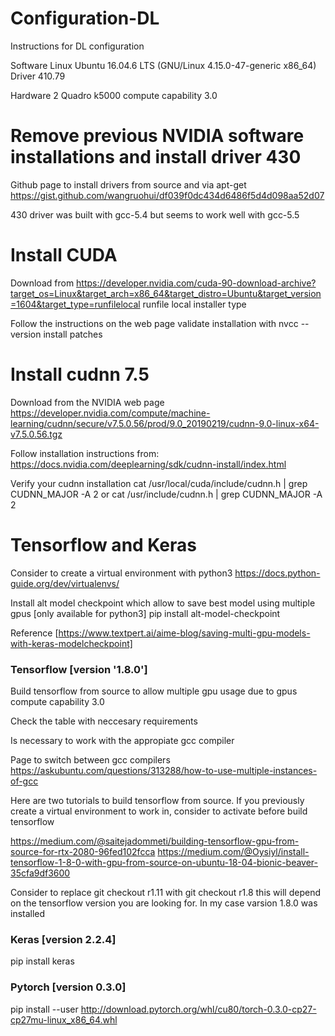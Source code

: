 # Configuration-DL
Instructions for DL configuration


Software
Linux Ubuntu 16.04.6 LTS (GNU/Linux 4.15.0-47-generic x86_64)
Driver 410.79


Hardware
2 Quadro k5000 compute capability 3.0

# Remove previous NVIDIA software installations and install driver 430

Github page to install drivers from source and via apt-get
https://gist.github.com/wangruohui/df039f0dc434d6486f5d4d098aa52d07

430 driver was built with gcc-5.4 but seems to work well with gcc-5.5


# Install CUDA
Download from https://developer.nvidia.com/cuda-90-download-archive?target_os=Linux&target_arch=x86_64&target_distro=Ubuntu&target_version=1604&target_type=runfilelocal
runfile local installer type

Follow the instructions on the web page
validate installation with nvcc --version
install patches 

# Install cudnn 7.5
Download from the NVIDIA web page
https://developer.nvidia.com/compute/machine-learning/cudnn/secure/v7.5.0.56/prod/9.0_20190219/cudnn-9.0-linux-x64-v7.5.0.56.tgz

Follow installation instructions from:
https://docs.nvidia.com/deeplearning/sdk/cudnn-install/index.html

Verify your cudnn installation
cat /usr/local/cuda/include/cudnn.h | grep CUDNN_MAJOR -A 2
or
cat /usr/include/cudnn.h | grep CUDNN_MAJOR -A 2

# Tensorflow and Keras
Consider to create a virtual environment with python3 
https://docs.python-guide.org/dev/virtualenvs/

Install alt model checkpoint which allow to save best model using multiple gpus [only available for python3]
pip install alt-model-checkpoint

Reference [https://www.textpert.ai/aime-blog/saving-multi-gpu-models-with-keras-modelcheckpoint]



### Tensorflow [version '1.8.0']
Build tensorflow from source to allow multiple gpu usage due to gpus compute capability 3.0

Check the table with neccesary requirements

Is necessary to work with the appropiate gcc compiler 

Page to switch between gcc compilers
https://askubuntu.com/questions/313288/how-to-use-multiple-instances-of-gcc

Here are two tutorials to build tensorflow from source. If you previously create a virtual environment to work in, consider to activate before build tensorflow

https://medium.com/@saitejadommeti/building-tensorflow-gpu-from-source-for-rtx-2080-96fed102fcca
https://medium.com/@Oysiyl/install-tensorflow-1-8-0-with-gpu-from-source-on-ubuntu-18-04-bionic-beaver-35cfa9df3600

Consider to replace 
git checkout r1.11
with
git checkout r1.8
this will depend on the tensorflow version you are looking for. In my case varsion 1.8.0 was installed


### Keras [version 2.2.4]
pip install keras
### Pytorch [version 0.3.0]
pip install --user http://download.pytorch.org/whl/cu80/torch-0.3.0-cp27-cp27mu-linux_x86_64.whl
